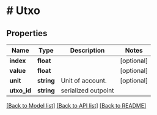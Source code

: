 # # Utxo

## Properties

Name | Type | Description | Notes
------------ | ------------- | ------------- | -------------
**index** | **float** |  | [optional] 
**value** | **float** |  | [optional] 
**unit** | **string** | Unit of account. | [optional] 
**utxo_id** | **string** | serialized outpoint | 

[[Back to Model list]](../../README.md#documentation-for-models) [[Back to API list]](../../README.md#documentation-for-api-endpoints) [[Back to README]](../../README.md)


